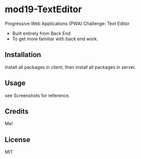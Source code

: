 # mod19-TextEditor
Progressive Web Applications (PWA) Challenge: Text Editor

- Built entirely from Back End
- To get more familiar with back end work. 

## Installation
Install all packages in client, then install all packages in server.

## Usage
see Screenshots for reference. 

## Credits
Me! 

## License
MIT 